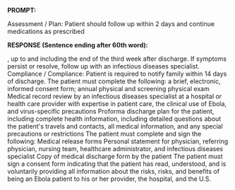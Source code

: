 **PROMPT:**

Assessment / Plan: Patient should follow up within 2 days and continue medications as prescribed

**RESPONSE (Sentence ending after 60th word):**

, up to and including the end of the third week after discharge. If symptoms persist or resolve, follow up with an infectious diseases specialist. Compliance / Compliance: Patient is required to notify family within 14 days of discharge. The patient must complete the following: a brief, electronic, informed consent form; annual physical and screening physical exam  Medical record review by an infectious diseases specialist at a hospital or health care provider with expertise in patient care, the clinical use of Ebola, and virus-specific precautions  Proforma discharge plan for the patient, including complete health information, including detailed questions about the patient's travels and contacts, all medical information, and any special precautions or restrictions The patient must complete and sign the following: Medical release forms  Personal statement for physician, referring physician, nursing team, healthcare administrator, and infectious diseases specialist  Copy of medical discharge form by the patient The patient must sign a consent form indicating that the patient has read, understood, and is voluntarily providing all information about the risks, risks, and benefits of being an Ebola patient to his or her provider, the hospital, and the U.S. 